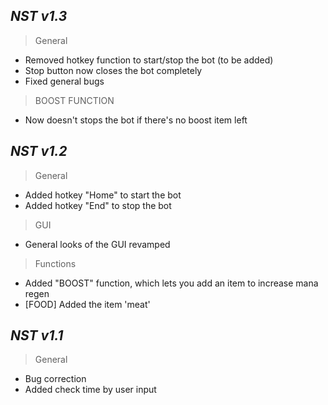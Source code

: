 ## *NST v1.3*
> General
- Removed hotkey function to start/stop the bot (to be added)
- Stop button now closes the bot completely
- Fixed general bugs

> BOOST FUNCTION
- Now doesn't stops the bot if there's no boost item left

## *NST v1.2*
> General
- Added hotkey "Home" to start the bot
- Added hotkey "End" to stop the bot

> GUI
- General looks of the GUI revamped

> Functions
- Added "BOOST" function, which lets you add an item to increase mana regen
- [FOOD] Added the item 'meat'

## *NST v1.1*
> General
- Bug correction
- Added check time by user input
